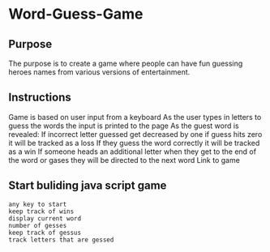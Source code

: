 # Word-Guess-Game

## Purpose

The purpose is to create a game where people can have fun guessing heroes names from various versions of entertainment.

## Instructions

Game is based on user input from a keyboard 
As the user types in letters to guess the words the input is printed to the page
As the guest word is revealed: 
        If incorrect letter guessed get decreased by one if guess hits zero it will be tracked as a loss 
        If they guess the word correctly it will be tracked as a win 
        If someone heads an additional letter when they get to the end of the word or gases they will be directed to the next word
Link to game


## Start buliding java script game

    any key to start
    keep track of wins
    display current word
    number of gesses
    keep track of gessus
    track letters that are gessed
